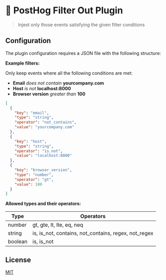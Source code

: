 # 🦔 PostHog Filter Out Plugin

> Injest only those events satisfying the given filter conditions

## Configuration

The plugin configuration requires a JSON file with the following structure:

**Example filters:**

Only keep events where all the following conditions are met:

- **Email** _does not contain_ **yourcompany.com**
- **Host** _is not_ **localhost:8000**
- **Browser version** _greater than_ **100**

```json
[
  {
    "key": "email",
    "type": "string",
    "operator": "not_contains",
    "value": "yourcompany.com"
  },
  {
    "key": "host",
    "type": "string",
    "operator": "is_not",
    "value": "localhost:8000"
  },
  {
    "key": "browser_version",
    "type": "number",
    "operator": "gt",
    "value": 100
  }
]
```

**Allowed types and their operators:**

| Type    | Operators                                            |
| ------- | ---------------------------------------------------- |
| number  | gt, gte, lt, lte, eq, neq                            |
| string  | is, is_not, contains, not_contains, regex, not_regex |
| boolean | is, is_not                                           |

## License

[MIT](LICENSE)
